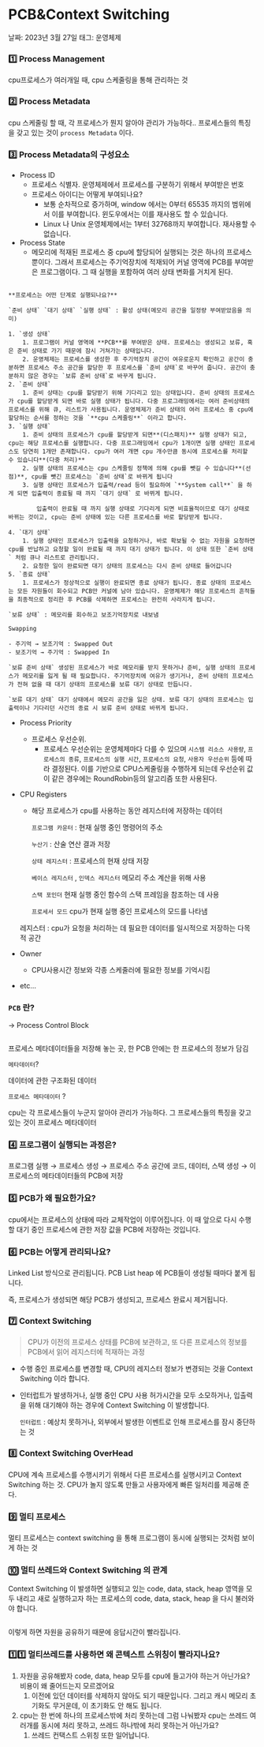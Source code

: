 # PCB&Context Switching

날짜: 2023년 3월 27일
태그: 운영체제

### 1️⃣ **Process Management**

cpu프로세스가 여러개일 때, cpu 스케줄링을 통해 관리하는 것

### 2️⃣ Process Metadata

cpu 스케줄링 할 때, 각 프로세스가 뭔지 알아야 관리가 가능하다.. 프로세스들의 특징을 갖고 있는 것이 `process Metadata` 이다.

### 3️⃣ Process Metadata의 구성요소

- Process ID
    - 프로세스 식별자. 운영체제에서 프로세스를 구분하기 위해서 부여받은 번호
    - 프로세스 아이디는 어떻게 부여되나요?
        - 보통 순차적으로 증가하며,  window 에서는 0부터 65535 까지의 범위에서 이를 부여합니다. 윈도우에서는 이를 재사용도 할 수 있습니다.
        - Linux 나 Unix 운영체제에서는 1부터 32768까지 부여합니다. 재사용할 수 없습니다.
- Process State
    - 메모리에 적재된 프로세스 중 cpu에 할당되어 실행되는 것은 하나의 프로세스 뿐이다. 그래서 프로세스는 주기억장치에 적재되어 커널 영역에 PCB를 부여받은 프로그램이다. 그 때 실행을 포함하여 여러 상태 변화를 거치게 된다.
    
<img src='assets/Untitled.png' alt="" />
    
    **프로세스는 어떤 단계로 실행되나요?**
    
    `준비 상태` `대기 상태` `실행 상태` : 활성 상태(메모리 공간을 일정량 부여받았음을 의미)
    
    1. `생성 상태`
        1. 프로그램이 커널 영역에 **PCB**를 부여받은 상태. 프로세스는 생성되고 보류, 혹은 준비 상태로 가기 때문에 잠시 거쳐가는 상태입니다. 
        2. 운영체제는 프로세스를 생성한 후 주기억장치 공간이 여유로운지 확인하고 공간이 충분하면 프로세스 주소 공간을 할당한 후 프로세스를 `준비 상태`로 바꾸어 줍니다. 공간이 충분하지 않은 경우는 `보류 준비 상태`로 바꾸게 됩니다.
    2. `준비 상태`
        1. 준비 상태는 cpu를 할당받기 위해 기다리고 있는 상태입니다. 준비 상태의 프로세스가 cpu를 할당받게 되면 바로 실행 상태가 됩니다. 다중 프로그래밍에서는 여러 준비상태의 프로세스를 위해 큐, 리스트가 사용됩니다. 운영체제가 준비 상태의 여러 프로세스 중 cpu에 할당하는 순서를 정하는 것을 `**cpu 스케줄링**` 이라고 합니다.
    3. `실행 상태` 
        1. 준비 상태의 프로세스가 cpu를 할당받게 되면**(디스패치)** 실행 상태가 되고, cpu는 해당 프로세스를 실행합니다. 다중 프로그래밍에서 cpu가 1개이면 실행 상태인 프로세스도 당연히 1개만 존재합니다. cpu가 여러 개면 cpu 개수만큼 동시에 프로세스를 처리할 수 있습니다**(다중 처리)**
        2. 실행 상태의 프로세스는 cpu 스케줄링 정책에 의해 cpu를 뺏길 수 있습니다**(선점)**, cpu를 뺏긴 프로세스는 `준비 상태`로 바뀌게 됩니다
        3. 실행 상태인 프로세스가 입출력/read 등이 필요하여 `**System call**` 을 하게 되면 입출력이 종료될 때 까지 `대기 상태` 로 바뀌게 됩니다.
            
            입출력이 완료될 때 까지 실행 상태로 기다리게 되면 비효율적이므로 대기 상태로 바뀌는 것이고, cpu는 준비 상태에 있는 다른 프로세스를 바로 할당받게 됩니다.
            
    4. `대기 상태`
        1. 실행 상태인 프로세스가 입출력을 요청하거나, 바로 확보될 수 없는 자원을 요청하면 cpu를 반납하고 요청할 일이 완료될 때 까지 대기 상태가 됩니다. 이 상태 또한 `준비 상태` 처럼 큐나 리스트로 관리됩니다. 
        2. 요청한 일이 완료되면 대기 상태의 프로세스는 다시 준비 상태로 들어갑니다
    5. `종료 상태` 
        1. 프로세스가 정상적으로 실행이 완료되면 종료 상태가 됩니다. 종료 상태의 프로세스는 모든 자원들이 회수되고 PCB만 커널에 남아 있습니다. 운영체제가 해당 프로세스의 흔적들을 최종적으로 정리한 후 PCB를 삭제하면 프로세스는 완전히 사라지게 됩니다.
    
    `보류 상태` : 메모리를 회수하고 보조기억장치로 내보냄
    
    Swapping
    
    - 주기억 → 보조기억 : Swapped Out
    - 보조기억 → 주기억 : Swapped In
    
    `보류 준비 상태` 생성된 프로세스가 바로 메모리를 받지 못하거나 준비, 실행 상태의 프로세스가 메모리를 잃게 될 때 필요합니다. 주기억장치에 여유가 생기거나, 준비 상태의 프로세스가 전혀 없을 때 대기 상태의 프로세스를 보류 대기 상태로 만듭니다.
    
    `보류 대기 상태` 대기 상태에서 메모리 공간을 잃은 상태. 보류 대기 상태의 프로세스는 입출력이나 기다리던 사건의 종료 시 보류 준비 상태로 바뀌게 됩니다.
    
- Process Priority
    - 프로세스 우선순위.
        - 프로세스 우선순위는 운영체제마다 다를 수 있으며 `시스템 리소스 사용량`, `프로세스의 종류`, `프로세스의 실행 시간`, `프로세스의 요청`, `사용자 우선순위` 등에 따라 결정된다. 이를 기반으로 CPU스케줄링을 수행하게 되는데 우선순위 값이 같은 경우에는 RoundRobin등의 알고리즘 또한 사용된다.
- CPU Registers
    - 해당 프로세스가 cpu를 사용하는 동안 레지스터에 저장하는 데이터
        
        `프로그램 카운터` : 현재 실행 중인 명령어의 주소
        
        `누산기` : 산술 연산 결과 저장
        
        `상태 레지스터` : 프로세스의 현재 상태 저장
        
        `베이스 레지스터` , `인덱스 레지스터` 메모리 주소 계산을 위해 사용 
        
        `스택 포인더` 현재 실행 중인 함수의 스택 프레임을 참조하는 데 사용
        
        `프로세서 모드` cpu가 현재 실행 중인 프로세스의 모드를 나타냄
        
    
    레지스터 : cpu가 요청을 처리하는 데 필요한 데이터를 일시적으로 저장하는 다목적 공간
    
- Owner
    - CPU사용시간 정보와 각종 스케줄러에 필요한 정보를 기억시킴
- etc…

### `PCB` 란?

→ Process Control Block

<img src='assets/Untitled 1.png' alt="" />

프로세스 메타데이터들을 저장해 놓는 곳, 한 PCB 안에는 한 프로세스의 정보가 담김

`메타데이터`?

데이터에 관한 구조화된 데이터

`프로세스 메타데이터` ?

cpu는 각 프로세스들이 누군지 알아야 관리가 가능하다. 그 프로세스들의 특징을 갖고 있는 것이 프로세스 메타데이터

### 4️⃣ 프로그램이 실행되는 과정은?

프로그램 실행 → 프로세스 생성 → 프로세스 주소 공간에 코드, 데이터, 스택 생성 → 이 프로세스의 메타데이터들의 PCB에 저장

### 5️⃣ PCB가 왜 필요한가요?

cpu에서는 프로세스의 상태에 따라 교체작업이 이루어집니다. 이 때 앞으로 다시 수행할 대기 중인 프로세스에 관한 저장 값을 PCB에 저장하는 것입니다.

### 6️⃣ PCB는 어떻게 관리되나요?

Linked List 방식으로 관리됩니다. PCB List heap 에 PCB들이 생성될 때마다 붙게 됩니다. 

즉, 프로세스가 생성되면 해당 PCB가 생성되고, 프로세스 완료시 제거됩니다.

### 7️⃣ Context Switching

> CPU가 이전의 프로세스 상태를 PCB에 보관하고, 또 다른 프로세스의 정보를 PCB에서 읽어 레지스터에 적재하는 과정
> 
- 수행 중인 프로세스를 변경할 때, CPU의 레지스터 정보가 변경되는 것을 Context Switching 이라 합니다.
- 인터럽트가 발생하거나, 실행 중인 CPU 사용 허가시간을 모두 소모하거나, 입출력을 위해 대기해야 하는 경우에 Context Switching 이 발생합니다.
    
    `인터럽트` : 예상치 못하거나, 외부에서 발생한 이벤트로 인해 프로세스를 잠시 중단하는 것
    

### 8️⃣ Context Switching OverHead

CPU에 계속 프로세스를 수행시키기 위해서 다른 프로세스를 실행시키고 Context Switching 하는 것. CPU가 놀지 않도록 만들고 사용자에게 빠른 일처리를 제공해 준다.

### 9️⃣ 멀티 프로세스

멀티 프로세스는 context switching 을 통해 프로그램이 동시에 실행되는 것처럼 보이게 하는 것

### 🔟 멀티 쓰레드와 Context Switching 의 관계

Context Switching 이 발생하면 실행되고 있는 code, data, stack, heap 영역을 모두 내리고 새로 실행하고자 하는 프로세스의 code, data, stack, heap 을 다시 불러와야 합니다.

<img src='assets/Untitled 2.png' alt="" />

이렇게 하면 자원을 공유하기 때문에 응답시간이 빨라집니다.

### 1️⃣1️⃣ 멀티쓰레드를 사용하면 왜 콘텍스트 스위칭이 빨라지나요?

1. 자원을 공유해봤자 code, data, heap 모두를 cpu에 들고가야 하는거 아닌가요? 비용이 왜 줄어드는지 모르겠어요
    1. 이전에 있던 데이터를 삭제하지 않아도 되기 때문입니다. 그리고 캐시 메모리 초기화도 무거운데, 이 초기화도 안 해도 됩니다.
2. cpu는 한 번에 하나의 프로세스밖에 처리 못하는데 그럼 나눠봤자 cpu는 쓰레드 여러개를 동시에 처리 못하고, 쓰레드 하나밖에 처리 못하는거 아닌가요? 
    1. 쓰레드 컨택스트 스위칭 또한 일어납니다.